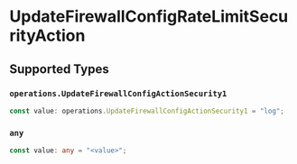 # UpdateFirewallConfigRateLimitSecurityAction


## Supported Types

### `operations.UpdateFirewallConfigActionSecurity1`

```typescript
const value: operations.UpdateFirewallConfigActionSecurity1 = "log";
```

### `any`

```typescript
const value: any = "<value>";
```

